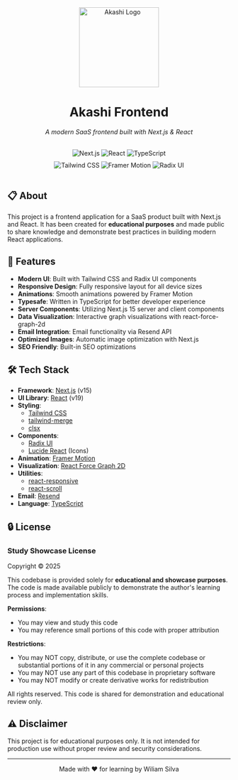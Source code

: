 <div align="center">
  <img src="https://i.imgur.com/7iwweOW.png" alt="Akashi Logo" width="180" height="180" />
  
  # Akashi Frontend
  
  <p><i>A modern SaaS frontend built with Next.js & React</i></p>
  
  <br>
  
  <div>
    <img src="https://img.shields.io/badge/Next.js-000000?style=for-the-badge&logo=nextdotjs&logoColor=white" alt="Next.js" />
    <img src="https://img.shields.io/badge/React-61DAFB?style=for-the-badge&logo=react&logoColor=black" alt="React" />
    <img src="https://img.shields.io/badge/TypeScript-3178C6?style=for-the-badge&logo=typescript&logoColor=white" alt="TypeScript" />
  </div>
  
  <div style="margin-top: 10px;">
    <img src="https://img.shields.io/badge/TailwindCSS-06B6D4?style=for-the-badge&logo=tailwindcss&logoColor=white" alt="Tailwind CSS" />
    <img src="https://img.shields.io/badge/Framer_Motion-0055FF?style=for-the-badge&logo=framer&logoColor=white" alt="Framer Motion" />
    <img src="https://img.shields.io/badge/Radix_UI-161618?style=for-the-badge&logo=radixui&logoColor=white" alt="Radix UI" />
  </div>
  
  <br>
</div>

## 📋 About

This project is a frontend application for a SaaS product built with Next.js and React. It has been created for **educational purposes** and made public to share knowledge and demonstrate best practices in building modern React applications.

## 🚀 Features

- **Modern UI**: Built with Tailwind CSS and Radix UI components
- **Responsive Design**: Fully responsive layout for all device sizes
- **Animations**: Smooth animations powered by Framer Motion
- **Typesafe**: Written in TypeScript for better developer experience
- **Server Components**: Utilizing Next.js 15 server and client components
- **Data Visualization**: Interactive graph visualizations with react-force-graph-2d
- **Email Integration**: Email functionality via Resend API
- **Optimized Images**: Automatic image optimization with Next.js
- **SEO Friendly**: Built-in SEO optimizations

## 🛠️ Tech Stack

- **Framework**: [Next.js](https://nextjs.org/) (v15)
- **UI Library**: [React](https://react.dev/) (v19)
- **Styling**: 
  - [Tailwind CSS](https://tailwindcss.com/)
  - [tailwind-merge](https://github.com/dcastil/tailwind-merge)
  - [clsx](https://github.com/lukeed/clsx)
- **Components**:
  - [Radix UI](https://www.radix-ui.com/)
  - [Lucide React](https://lucide.dev/) (Icons)
- **Animation**: [Framer Motion](https://www.framer.com/motion/)
- **Visualization**: [React Force Graph 2D](https://github.com/vasturiano/react-force-graph)
- **Utilities**:
  - [react-responsive](https://github.com/yocontra/react-responsive)
  - [react-scroll](https://github.com/fisshy/react-scroll)
- **Email**: [Resend](https://resend.com/)
- **Language**: [TypeScript](https://www.typescriptlang.org/)

## 🔒 License

### Study Showcase License

Copyright © 2025

This codebase is provided solely for **educational and showcase purposes**. The code is made available publicly to demonstrate the author's learning process and implementation skills.

**Permissions**:
- You may view and study this code
- You may reference small portions of this code with proper attribution

**Restrictions**:
- You may NOT copy, distribute, or use the complete codebase or substantial portions of it in any commercial or personal projects
- You may NOT use any part of this codebase in proprietary software
- You may NOT modify or create derivative works for redistribution

All rights reserved. This code is shared for demonstration and educational review only.

## ⚠️ Disclaimer

This project is for educational purposes only. It is not intended for production use without proper review and security considerations.

---

<div align="center">
  <p>Made with ❤️ for learning by Wiliam Silva</p>
</div>
